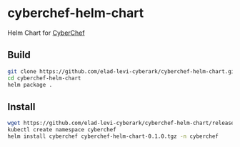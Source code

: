 # cyberchef-helm-chart
Helm Chart for [CyberChef](https://github.com/gchq/CyberChef)

## Build
```bash
git clone https://github.com/elad-levi-cyberark/cyberchef-helm-chart.git
cd cyberchef-helm-chart
helm package .
```

## Install
```bash
wget https://github.com/elad-levi-cyberark/cyberchef-helm-chart/releases/download/v0.1.0/cyberchef-helm-chart-0.1.0.tgz
kubectl create namespace cyberchef
helm install cyberchef cyberchef-helm-chart-0.1.0.tgz -n cyberchef
```

